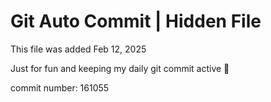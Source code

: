# Git Auto Commit | Hidden File

This file was added Feb 12, 2025

Just for fun and keeping my daily git commit active 🤪

commit number: 161055
